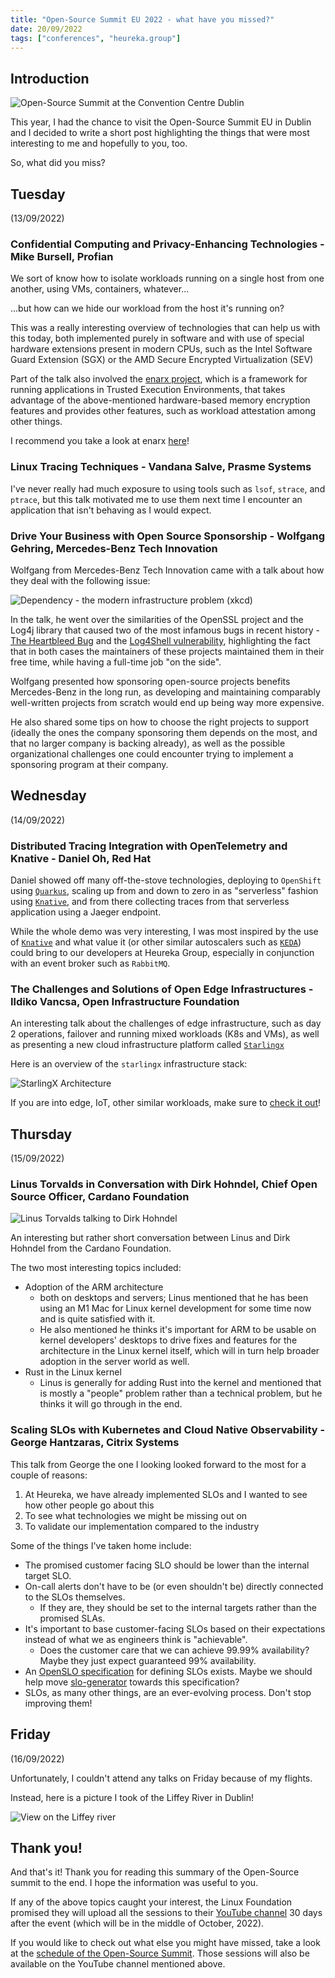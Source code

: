 ```yaml
---
title: "Open-Source Summit EU 2022 - what have you missed?"
date: 20/09/2022
tags: ["conferences", "heureka.group"]
---
```


## Introduction

![Open-Source Summit at the Convention Centre Dublin](../../images/ossummiteu2022/ossummit-convention-center.jpeg)

This year, I had the chance to visit the Open-Source Summit EU in Dublin and I decided to write a short post highlighting the things that were most interesting to me and hopefully to you, too.

So, what did you miss?

## Tuesday

(13/09/2022)

### Confidential Computing and Privacy-Enhancing Technologies - Mike Bursell, Profian

We sort of know how to isolate workloads running on a single host from one another, using VMs, containers, whatever...

...but how can we hide our workload from the host it's running on?

This was a really interesting overview of technologies that can help us with this today, both implemented purely in software and with use of special hardware extensions present in modern CPUs, such as the Intel Software Guard Extension (SGX) or the AMD Secure Encrypted Virtualization (SEV)

Part of the talk also involved the [enarx project](https://enarx.dev/), which is a framework for running applications in Trusted Execution Environments, that takes advantage of the above-mentioned hardware-based memory encryption features and provides other features, such as workload attestation among other things.

I recommend you take a look at enarx [here](https://enarx.dev/docs/Start/Enarx)!

### Linux Tracing Techniques - Vandana Salve, Prasme Systems

I've never really had much exposure to using tools such as `lsof`, `strace`, and `ptrace`, but this talk motivated me to use them next time I encounter an application that isn't behaving as I would expect.

### Drive Your Business with Open Source Sponsorship - Wolfgang Gehring, Mercedes-Benz Tech Innovation

Wolfgang from Mercedes-Benz Tech Innovation came with a talk about how they deal with the following issue:

![Dependency - the modern infrastructure problem (xkcd)](https://imgs.xkcd.com/comics/dependency.png)

In the talk, he went over the similarities of the OpenSSL project and the Log4j library that caused two of the most infamous bugs in recent history - [The Heartbleed Bug](https://heartbleed.com/) and the [Log4Shell vulnerability](https://en.wikipedia.org/wiki/Log4Shell), highlighting the fact that in both cases the maintainers of these projects maintained them in their free time, while having a full-time job "on the side".

Wolfgang presented how sponsoring open-source projects benefits Mercedes-Benz in the long run, as developing and maintaining comparably well-written projects from scratch would end up being way more expensive.

He also shared some tips on how to choose the right projects to support (ideally the ones the company sponsoring them depends on the most, and that no larger company is backing already), as well as the possible organizational challenges one could encounter trying to implement a sponsoring program at their company.

## Wednesday

(14/09/2022)

### Distributed Tracing Integration with OpenTelemetry and Knative - Daniel Oh, Red Hat

Daniel showed off many off-the-stove technologies, deploying to `OpenShift` using [`Quarkus`](https://quarkus.io), scaling up from and down to zero in as "serverless" fashion using [`Knative`](https://knative.dev/docs/), and from there collecting traces from that serverless application using a Jaeger endpoint.

While the whole demo was very interesting, I was most inspired by the use of [`Knative`](https://knative.dev/docs/) and what value it (or other similar autoscalers such as [`KEDA`](https://keda.sh/)) could bring to our developers at Heureka Group, especially in conjunction with an event broker such as `RabbitMQ`.

### The Challenges and Solutions of Open Edge Infrastructures - Ildiko Vancsa, Open Infrastructure Foundation

An interesting talk about the challenges of edge infrastructure, such as day 2 operations, failover and running mixed workloads (K8s and VMs), as well as presenting a new cloud infrastructure platform called [`Starlingx`](https://www.starlingx.io/)

Here is an overview of the `starlingx` infrastructure stack:

![StarlingX Architecture](../../images/ossummiteu2022/starlingx.jpg)

If you are into edge, IoT, other similar workloads, make sure to [check it out](https://www.starlingx.io/)!

## Thursday

(15/09/2022)

### Linus Torvalds in Conversation with Dirk Hohndel, Chief Open Source Officer, Cardano Foundation

![Linus Torvalds talking to Dirk Hohndel](../../images/ossummiteu2022/linus-with-dirk.jpeg)

An interesting but rather short conversation between Linus and Dirk Hohndel from the Cardano Foundation.

The two most interesting topics included:

- Adoption of the ARM architecture
  - both on desktops and servers; Linus mentioned that he has been using an M1 Mac for Linux kernel development for some time now and is quite satisfied with it.
  - He also mentioned he thinks it's important for ARM to be usable on kernel developers' desktops to drive fixes and features for the architecture in the Linux kernel itself, which will in turn help broader adoption in the server world as well.
- Rust in the Linux kernel
  - Linus is generally for adding Rust into the kernel and mentioned that is mostly a "people" problem rather than a technical problem, but he thinks it will go through in the end.

### Scaling SLOs with Kubernetes and Cloud Native Observability - George Hantzaras, Citrix Systems

This talk from George the one I looking looked forward to the most for a couple of reasons:

1. At Heureka, we have already implemented SLOs and I wanted to see how other people go about this
2. To see what technologies we might be missing out on
3. To validate our implementation compared to the industry

Some of the things I've taken home include:

- The promised customer facing SLO should be lower than the internal target SLO.
- On-call alerts don't have to be (or even shouldn't be) directly connected to the SLOs themselves.
  - If they are, they should be set to the internal targets rather than the promised SLAs.
- It's important to base customer-facing SLOs based on their expectations instead of what we as engineers think is "achievable".
  - Does the customer care that we can achieve 99.99% availability? Maybe they just expect guaranteed 99% availability.
- An [OpenSLO specification](https://github.com/openslo/openslo) for defining SLOs exists. Maybe we should help move [slo-generator](https://github.com/google/slo-generator) towards this specification?
- SLOs, as many other things, are an ever-evolving process. Don't stop improving them!

## Friday

(16/09/2022)

Unfortunately, I couldn't attend any talks on Friday because of my flights.

Instead, here is a picture I took of the Liffey River in Dublin!

![View on the Liffey river](../../images/ossummiteu2022/dublin-riverview.jpg)

## Thank you!

And that's it! Thank you for reading this summary of the Open-Source summit to the end. I hope the information was useful to you.

If any of the above topics caught your interest, the Linux Foundation promised they will upload all the sessions to their [YouTube channel](https://www.youtube.com/user/TheLinuxFoundation) 30 days after the event (which will be in the middle of October, 2022).

If you would like to check out what else you might have missed, take a look at the [schedule of the Open-Source Summit](https://events.linuxfoundation.org/open-source-summit-europe/program/schedule). Those sessions will also be available on the YouTube channel mentioned above.
